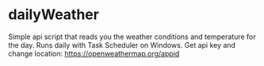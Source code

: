 # dailyWeather

Simple api script that reads you the weather conditions and temperature for the day. Runs daily with Task Scheduler on Windows.
Get api key and change location: https://openweathermap.org/appid
